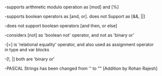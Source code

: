 -supports arithmetic modulo operation as [mod] and [%]

-supports boolean operators as [and, or].
 does not Support as [&&, ||]

-does not support boolean operators [and then, or else]

-considers [not] as 'boolean not' operator, and not as 'binary or'

-[=] is 'relational equality' operator, and also used as assignment operator in type and var blocks

-[!, |] both are 'binary or'

-PASCAL Strings has been changed from '' to "" [Addition by Rohan Rajesh]